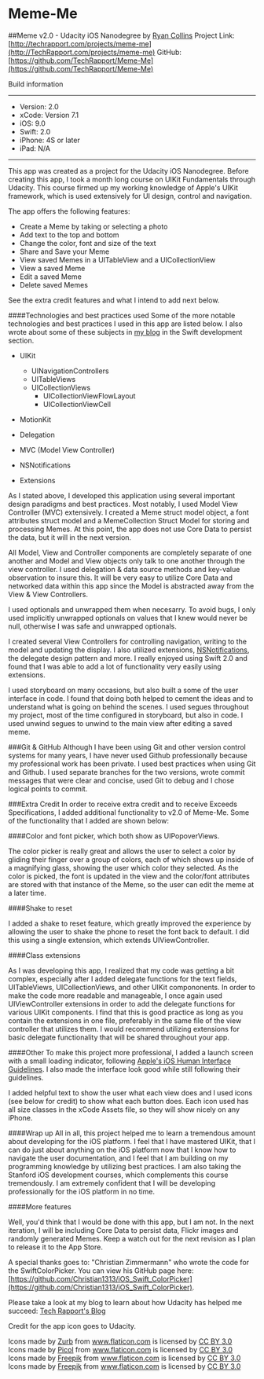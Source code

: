 # Meme-Me
##Meme v2.0 - Udacity iOS Nanodegree
by [Ryan Collins](mailto:info@techrapport.com) 
Project Link: [http://techrapport.com/projects/meme-me](http://TechRapport.com/projects/meme-me)
GitHub: [https://github.com/TechRapport/Meme-Me](https://github.com/TechRapport/Meme-Me)

Build information
__________________
- Version: 2.0
- xCode: Version 7.1
- iOS: 9.0
- Swift: 2.0
- iPhone: 4S or later
- iPad: N/A
_________________


This app was created as a project for the Udacity iOS Nanodegree. Before creating this app, I took a month long course on UIKit Fundamentals through Udacity. This course firmed up my working knowledge of Apple's UIKit framework, which is used extensively for UI design, control and navigation. 

The app offers the following features:
- Create a Meme by taking or selecting a photo
- Add text to the top and bottom
- Change the color, font and size of the text
- Share and Save your Meme
- View saved Memes in a UITableView and a UICollectionView
- View a saved Meme
- Edit a saved Meme
- Delete saved Memes

See the extra credit features and what I intend to add next below. 

####Technologies and best practices used
Some of the more notable technologies and best practices I used in this app are listed below. I also wrote about some of these subjects in [my blog](http://TechRapport.com/blog/) in the Swift development section. 
- UIKit
  - UINavigationControllers
  - UITableViews
  - UICollectionViews
  	- UICollectionViewFlowLayout
  	- UICollectionViewCell

- MotionKit
- Delegation
- MVC (Model View Controller)
- NSNotifications
- Extensions

As I stated above, I developed this application using several important design paradigms and best practices. Most notably, I used Model View Controller (MVC) extensively. I created a Meme struct model object, a font attributes struct model and a MemeCollection Struct Model for storing and processing Memes.  At this point, the app does not use Core Data to persist the data, but it will in the next version.

All Model, View and Controller components are completely separate of one another and Model and View objects only talk to one another through the view controller.  I used delegation & data source methods and key-value observation to insure this.  It will be very easy to utilize Core Data and networked data within this app since the Model is abstracted away from the View & View Controllers.  

I used optionals and unwrapped them when necesarry.  To avoid bugs, I only used implicitly unwrapped optionals on values that I knew would never be null, otherwise I was safe and unwrapped optionals.

I created several View Controllers for controlling navigation, writing to the model and updating the display. I also utilized extensions, [NSNotifications](http://techrapport.com/blog/), the delegate design pattern and more. I really enjoyed using Swift 2.0 and found that I was able to add a lot of functionality very easily using extensions. 

I used storyboard on many occasions, but also built a some of the user interface in code.  I found that doing both helped to cement the ideas and to understand what is going on behind the scenes.  I used segues throughout my project, most of the time configured in storyboard, but also in code.  I used unwind segues to unwind to the main view after editing a saved meme.

###Git & GitHub
Although I have been using Git and other version control systems for many years, I have never used Github professionally because my professional work has been private. I used best practices when using Git and Github. I used separate branches for the two versions, wrote commit messages that were clear and concise, used Git to debug and I chose logical points to commit.

###Extra Credit
In order to receive extra credit and to receive Exceeds Specifications, I added additional functionality to v2.0 of Meme-Me. Some of the functionality that I added are shown below:

####Color and font picker, which both show as UIPopoverViews. 

The color picker is really great and allows the user to select a color by gliding their finger over a group of colors, each of which shows up inside of a magnifying glass, showing the user which color they selected. As the color is picked, the font is updated in the view and the color/font attributes are stored with that instance of the Meme, so the user can edit the meme at a later time. 

####Shake to reset

I added a shake to reset feature, which greatly improved the experience by allowing the user to shake the phone to reset the font back to default. I did this using a single extension, which extends UIViewController. 

####Class extensions

As I was developing this app, I realized that my code was getting a bit complex, especially after I added delegate functions for the text fields, UITableViews, UICollectionViews, and other UIKit compononents. In order to make the code more readable and manageable, I once again used UIViewController extensions in order to add the delegate functions for various UIKit components. I find that this is good practice as long as you contain the extensions in one file, preferably in the same file of the view controller that utilizes them. I would recommend utilizing extensions for basic delegate functionality that will be shared throughout your app. 

####Other
To make this project more professional, I added a launch screen with a small loading indicator, following [Apple's iOS Human Interface Guidelines](https://developer.apple.com/library/ios/documentation/UserExperience/Conceptual/MobileHIG/LaunchImages.html).  I also made the interface look good while still following their guidelines.  

I added helpful text to show the user what each view does and I used icons (see below for credit) to show what each button does.  Each icon used has all size classes in the xCode Assets file, so they will show nicely on any iPhone.

####Wrap up
All in all, this project helped me to learn a tremendous amount about developing for the iOS platform.  I feel that I have mastered UIKit, that I can do just about anything on the iOS platform now that I know how to navigate the user documentation, and I feel that I am building on my programming knowledge by utilizing best practices.  I am also taking the Stanford iOS development courses, which complements this course tremendously.  I am extremely confident that I will be developing professionally for the iOS platform in no time. 

####More features

Well, you'd think that I would be done with this app, but I am not. In the next iteration, I will be including Core Data to persist data, Flickr images and randomly generated Memes. Keep a watch out for the next revision as I plan to release it to the App Store.

A special thanks goes to: "Christian Zimmermann" who wrote the code for the SwiftColorPicker. You can view his GitHub page here: [https://github.com/Christian1313/iOS_Swift_ColorPicker](https://github.com/Christian1313/iOS_Swift_ColorPicker).

Please take a look at my blog to learn about how Udacity has helped me succeed: [Tech Rapport's Blog](http://TechRapport.com/blog/)

Credit for the app icon goes to Udacity.

<div>Icons made by <a href="http://www.flaticon.com/authors/zurb" title="Zurb">Zurb</a> from <a href="http://www.flaticon.com" title="Flaticon">www.flaticon.com</a>             is licensed by <a href="http://creativecommons.org/licenses/by/3.0/" title="Creative Commons BY 3.0">CC BY 3.0</a></div>
<div>Icons made by <a href="http://www.flaticon.com/authors/picol" title="Picol">Picol</a> from <a href="http://www.flaticon.com" title="Flaticon">www.flaticon.com</a>             is licensed by <a href="http://creativecommons.org/licenses/by/3.0/" title="Creative Commons BY 3.0">CC BY 3.0</a></div>
<div>Icons made by <a href="http://www.freepik.com" title="Freepik">Freepik</a> from <a href="http://www.flaticon.com" title="Flaticon">www.flaticon.com</a>             is licensed by <a href="http://creativecommons.org/licenses/by/3.0/" title="Creative Commons BY 3.0">CC BY 3.0</a></div>
<div>Icons made by <a href="http://www.freepik.com" title="Freepik">Freepik</a> from <a href="http://www.flaticon.com" title="Flaticon">www.flaticon.com</a>             is licensed by <a href="http://creativecommons.org/licenses/by/3.0/" title="Creative Commons BY 3.0">CC BY 3.0</a></div>

